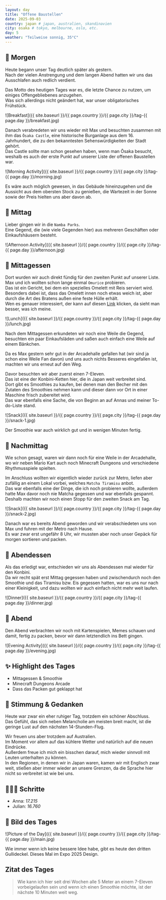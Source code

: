 ```yaml
---
layout: day
title: "Offene Baustellen"  
date: 2025-09-03
country: japan # japan, australien, skandinavien
city: osaka # tokyo, melbourne, oslo, etc.
day: 5
weather: "Teilweise sonnig, 35°C"
---
```


## 🌅 Morgen

Heute begann unser Tag deutlich später als gestern.  
Nach der vielen Anstrengung und dem langen Abend hatten wir uns das Ausschlafen auch redlich verdient.  

Das Motto des heutigen Tages war es, die letzte Chance zu nutzen, um einiges Offengebliebenes anzugehen.  
Was sich allerdings nicht geändert hat, war unser obligatorisches Frühstück.  

![Breakfast]({{ site.baseurl }}/{{ page.country }}/{{ page.city }}/tag-{{ page.day }}/breakfast.jpg)

Danach verabredeten wir uns wieder mit Max und besuchten zusammen mit ihm das `Ōsaka Castle`, eine historische Burganlage aus dem 16. Jahrhundert, die zu den bekanntesten Sehenswürdigkeiten der Stadt gehört.  
Das Castle sollte man schon gesehen haben, wenn man Ōsaka besucht, weshalb es auch der erste Punkt auf unserer Liste der offenen Baustellen war.  

![Morning Activity]({{ site.baseurl }}/{{ page.country }}/{{ page.city }}/tag-{{ page.day }}/morning.jpg)

Es wäre auch möglich gewesen, in das Gebäude hineinzugehen und die Aussicht aus dem obersten Stock zu genießen, die Wartezeit in der Sonne sowie der Preis hielten uns aber davon ab.  

## 🌇 Mittag

Lieber gingen wir in die `Namba Parks`.  
Eine Gegend, die (wie viele Gegenden hier) aus mehreren Geschäften oder Einkaufshäusern besteht.  

![Afternoon Activity]({{ site.baseurl }}/{{ page.country }}/{{ page.city }}/tag-{{ page.day }}/afternoon.jpg)

## 🍣 Mittagessen

Dort wurden wir auch direkt fündig für den zweiten Punkt auf unserer Liste.  
Max und ich wollten schon lange einmal `Omurice` probieren.  
Das ist ein Gericht, bei dem ein spezielles Omelett mit Reis serviert wird.  
Besonders dabei ist, dass das Omelett innen noch etwas weich ist, aber durch die Art des Bratens außen eine feste Hülle erhält.  
Wen es genauer interessiert, der kann auf diesen [Link](https://youtube.com/shorts/szf2eyoI4mE?si=BBm5NBvF5yBRuGhV) klicken, da sieht man besser, was ich meine.  

![Lunch]({{ site.baseurl }}/{{ page.country }}/{{ page.city }}/tag-{{ page.day }}/lunch.jpg)

Nach dem Mittagessen erkundeten wir noch eine Weile die Gegend, besuchten ein paar Einkaufsläden und saßen auch einfach eine Weile auf einem Bänkchen.  

Da es Max gestern sehr gut in der Arcadehalle gefallen hat (wir sind ja schon eine Weile Fan davon) und uns auch nichts Besseres eingefallen ist, machten wir uns erneut auf den Weg.  

Davor besuchten wir aber zuerst einen 7-Eleven.  
Das ist eine der Konbini-Ketten hier, die in Japan weit verbreitet sind.  
Dort gibt es Smoothies zu kaufen, bei denen man den Becher mit den Zutaten des Smoothies nehmen kann und dieser dann vor Ort in einer Maschine frisch zubereitet wird.  
Das war ebenfalls eine Sache, die von Beginn an auf Annas und meiner To-do-Liste stand.  

![Snack]({{ site.baseurl }}/{{ page.country }}/{{ page.city }}/tag-{{ page.day }}/snack-1.jpg)

Der Smoothie war auch wirklich gut und in wenigen Minuten fertig.  

## 🌆 Nachmittag

Wie schon gesagt, waren wir dann noch für eine Weile in der Arcadehalle, wo wir neben Mario Kart auch noch Minecraft Dungeons und verschiedene Rhythmusspiele spielten.  

Im Anschluss wollten wir eigentlich wieder zurück zur Metro, liefen aber zufällig an einem Lokal vorbei, welches `Matcha Tiramisu` anbot.  
Das war ebenfalls eine der Dinge, die ich noch probieren wollte, außerdem hatte Max davor noch nie Matcha gegessen und war ebenfalls gespannt.  
Deshalb machten wir noch einen Stopp für den zweiten Snack am Tag.  

![Snack]({{ site.baseurl }}/{{ page.country }}/{{ page.city }}/tag-{{ page.day }}/snack-2.jpg)

Danach war es bereits Abend geworden und wir verabschiedeten uns von Max und fuhren mit der Metro nach Hause.  
Es war zwar erst ungefähr 8 Uhr, wir mussten aber noch unser Gepäck für morgen sortieren und packen.  

## 🍜 Abendessen

Als das erledigt war, entschieden wir uns als Abendessen mal wieder für den Konbini.  
Da wir recht spät erst Mittag gegessen haben und zwischendurch noch den Smoothie und das Tiramisu bzw. Eis gegessen hatten, war es uns nur nach einer Kleinigkeit, und dazu wollten wir auch einfach nicht mehr weit laufen.  

![Dinner]({{ site.baseurl }}/{{ page.country }}/{{ page.city }}/tag-{{ page.day }}/dinner.jpg)

## 🌙 Abend

Den Abend verbrachten wir noch mit Kartenspielen, Memes schauen und damit, fertig zu packen, bevor wir dann letztendlich ins Bett gingen.  

![Evening Activity]({{ site.baseurl }}/{{ page.country }}/{{ page.city }}/tag-{{ page.day }}/evening.jpg)

## ✨ Highlight des Tages

- Mittagessen & Smoothie  
- Minecraft Dungeons Arcade  
- Dass das Packen gut geklappt hat  

## 💭 Stimmung & Gedanken

Heute war zwar ein eher ruhiger Tag, trotzdem ein schöner Abschluss.  
Das Gefühl, das sich neben Melancholie am meisten breit macht, ist die geringe Lust auf den nächsten 14-Stunden-Flug.  

Wir freuen uns aber trotzdem auf Australien.  
Im Moment vor allem auf das kühlere Wetter und natürlich auf die neuen Eindrücke.  
Außerdem freue ich mich ein bisschen darauf, mich wieder sinnvoll mit Leuten unterhalten zu können.  
In den Regionen, in denen wir in Japan waren, kamen wir mit Englisch zwar weit, stießen aber immer wieder an unsere Grenzen, da die Sprache hier nicht so verbreitet ist wie bei uns.  

## 🏃🏽‍♀️ Schritte

- Anna: _17.215_  
- Julian: _16.760_  

## 📸 Bild des Tages

![Picture of the Day]({{ site.baseurl }}/{{ page.country }}/{{ page.city }}/tag-{{ page.day }}/main.jpg)

Wie immer wenn ich keine bessere Idee habe, gibt es heute den dritten Gullideckel.
Dieses Mal im Expo 2025 Design.

## Zitat des Tages

> Wie kann ich hier seit drei Wochen alle 5 Meter an einem 7-Eleven vorbeigelaufen sein und wenn ich einen Smoothie möchte, ist der nächste 10 Minuten weit weg.
